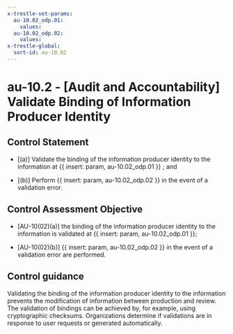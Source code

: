 ```yaml
---
x-trestle-set-params:
  au-10.02_odp.01:
    values:
  au-10.02_odp.02:
    values:
x-trestle-global:
  sort-id: au-10.02
---
```


# au-10.2 - \[Audit and Accountability\] Validate Binding of Information Producer Identity

## Control Statement

- \[(a)\] Validate the binding of the information producer identity to the information at {{ insert: param, au-10.02_odp.01 }} ; and

- \[(b)\] Perform {{ insert: param, au-10.02_odp.02 }} in the event of a validation error.

## Control Assessment Objective

- \[AU-10(02)(a)\] the binding of the information producer identity to the information is validated at {{ insert: param, au-10.02_odp.01 }};

- \[AU-10(02)(b)\] {{ insert: param, au-10.02_odp.02 }} in the event of a validation error are performed.

## Control guidance

Validating the binding of the information producer identity to the information prevents the modification of information between production and review. The validation of bindings can be achieved by, for example, using cryptographic checksums. Organizations determine if validations are in response to user requests or generated automatically.

